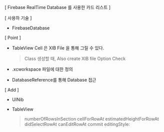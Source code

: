 
[ Firebase RealTime Database 를 사용한 카드 리스트 ]

[ 사용하 기술 ]

- FirebaseDatabase


[ Point ]

- TableView Cell 은 XIB File 을 통해 그릴 수 있다.
  > Class 생성할 때, Also create XIB file Option Check 

- .xcworkspace 파일에 대한 정의 

- DatabaseReference를 통해 Database 접근 


[ Add ]

- UINib

- TableView 
  > numberOfRowsInSection
  > cellForRowAt
  > estimatedHeightForRowAt
  > didSelectRowAt
  > canEditRowAt
  > commit editingStyle:
